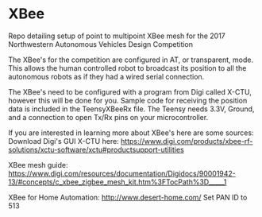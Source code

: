 # XBee

Repo detailing setup of point to multipoint XBee mesh for the 2017 Northwestern Autonomous Vehicles Design Competition

The XBee's for the competition are configured in AT, or transparent, mode. This allows the human controlled robot to broadcast its position to all the autonomous robots as if they had a wired serial connection.

The XBee's need to be configured with a program from Digi called X-CTU, however this will be done for you. Sample code for receiving the position data is included in the TeensyXBeeRx file. The Teensy needs 3.3V, Ground, and a connection to open Tx/Rx pins on your microcontroller.

If you are interested in learning more about XBee's here are some sources:
Download Digi's GUI X-CTU here: https://www.digi.com/products/xbee-rf-solutions/xctu-software/xctu#productsupport-utilities

XBee mesh guide: https://www.digi.com/resources/documentation/Digidocs/90001942-13/#concepts/c_xbee_zigbee_mesh_kit.htm%3FTocPath%3D_____1 

XBee for Home Automation: http://www.desert-home.com/
Set PAN ID to 513
